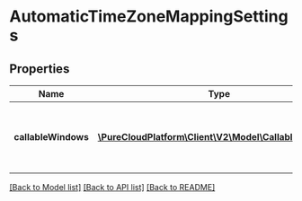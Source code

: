 # AutomaticTimeZoneMappingSettings

## Properties
Name | Type | Description | Notes
------------ | ------------- | ------------- | -------------
**callableWindows** | [**\PureCloudPlatform\Client\V2\Model\CallableWindow[]**](CallableWindow.md) | The time intervals to use for automatic time zone mapping. | [optional] 

[[Back to Model list]](../README.md#documentation-for-models) [[Back to API list]](../README.md#documentation-for-api-endpoints) [[Back to README]](../README.md)


